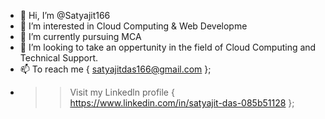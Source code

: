 - 👋 Hi, I’m @Satyajit166
- 👀 I’m interested in Cloud Computing & Web Developme
- 🌱 I’m currently pursuing MCA
- 💞️ I’m looking to take an oppertunity in the field of Cloud Computing and Technical Support.
- 📫 To reach me { satyajitdas166@gmail.com };
- >>  Visit my Linkedln profile { https://www.linkedin.com/in/satyajit-das-085b51128 };

<!---
Satyajit166/Satyajit166 is a ✨ special ✨ repository because its `README.md` (this file) appears on your GitHub profile.
You can click the Preview link to take a look at your changes.
--->
